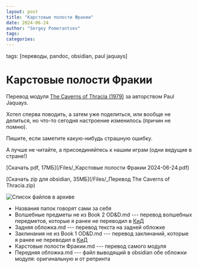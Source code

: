 ```yaml
---
layout: post
title: "Карстовые полости Фракии"
date: 2024-06-24
author: "Sergey Pomerantsev"
tags:
categories:
---
```

tags: [переводы, pandoc, obsidian, paul jaquays]

# Карстовые полости Фракии

Перевод модуля [The Caverns of Thracia (1979)](https://rpggeek.com/rpgitem/46078/the-caverns-of-thracia) за авторством Paul Jaquays.

Хотел сперва поводить, а затем уже поделиться, или вообще не делиться, но что-то сегодня настроение изменилось (причин не помню).

Пишите, если заметите какую-нибудь страшную ошибку.

А лучше не читайте, а присоединяйтесь к нашим играм (одни ведущие в стране!)

[Скачать pdf, 17МБ](/Files/_Карстовые полости Фракии 2024-06-24.pdf)

[Скачать zip для obsidian, 35МБ](/Files/_Перевод The Caverns of Thracia.zip)

![Список файлов в архиве](/Images/_obsidian-thracia-zip.png)

- Названия папок говорят сами за себя
- Волшебные предметы не из Book 2 OD&D.md --- перевод волшебных передметов, которые я ранее не переводил в [КиД](https://stuartzaq.blot.im/%D0%BA%D1%80%D1%8B%D1%81%D1%8B-%D0%B8-%D0%B4%D0%B2%D0%B5%D1%80%D0%B8-0-95)
- Задняя обложка.md --- перевод текста на задней обложке
- Заклинания не из Book 1 OD&D.md --- перевод заклинаний, которые я ранее не переводил в [КиД](https://stuartzaq.blot.im/%D0%BA%D1%80%D1%8B%D1%81%D1%8B-%D0%B8-%D0%B4%D0%B2%D0%B5%D1%80%D0%B8-0-95)
- Карстовые полости Фракии.md --- перевод самого модуля
- Передняя обложка.md --- файл выводящий в obsidian обе обложки модуля:  оригинальную и от репринта
